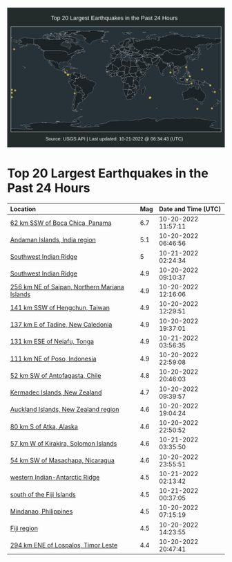 ![Map](./map.png)

# Top 20 Largest Earthquakes in the Past 24 Hours

| Location | Mag | Date and Time (UTC) |
|:---|:---|:---|
| [62 km SSW of Boca Chica, Panama](https://earthquake.usgs.gov/earthquakes/eventpage/us6000iv6c) | 6.7 | 10-20-2022 11:57:11 |
| [Andaman Islands, India region](https://earthquake.usgs.gov/earthquakes/eventpage/us6000iv38) | 5.1 | 10-20-2022 06:46:56 |
| [Southwest Indian Ridge](https://earthquake.usgs.gov/earthquakes/eventpage/us6000iver) | 5 | 10-21-2022 02:24:34 |
| [Southwest Indian Ridge](https://earthquake.usgs.gov/earthquakes/eventpage/us6000iv5v) | 4.9 | 10-20-2022 09:10:37 |
| [256 km NE of Saipan, Northern Mariana Islands](https://earthquake.usgs.gov/earthquakes/eventpage/us6000iv6l) | 4.9 | 10-20-2022 12:16:06 |
| [141 km SSW of Hengchun, Taiwan](https://earthquake.usgs.gov/earthquakes/eventpage/us6000iv6k) | 4.9 | 10-20-2022 12:29:51 |
| [137 km E of Tadine, New Caledonia](https://earthquake.usgs.gov/earthquakes/eventpage/us6000ivc0) | 4.9 | 10-20-2022 19:37:01 |
| [131 km ESE of Neiafu, Tonga](https://earthquake.usgs.gov/earthquakes/eventpage/us6000ivf4) | 4.9 | 10-21-2022 03:56:35 |
| [111 km NE of Poso, Indonesia](https://earthquake.usgs.gov/earthquakes/eventpage/us6000ivdu) | 4.9 | 10-20-2022 22:59:08 |
| [52 km SW of Antofagasta, Chile](https://earthquake.usgs.gov/earthquakes/eventpage/us6000ivck) | 4.8 | 10-20-2022 20:46:03 |
| [Kermadec Islands, New Zealand](https://earthquake.usgs.gov/earthquakes/eventpage/us6000iv5t) | 4.7 | 10-20-2022 09:39:57 |
| [Auckland Islands, New Zealand region](https://earthquake.usgs.gov/earthquakes/eventpage/us6000ivbq) | 4.6 | 10-20-2022 19:04:24 |
| [80 km S of Atka, Alaska](https://earthquake.usgs.gov/earthquakes/eventpage/us6000ivdr) | 4.6 | 10-20-2022 22:50:52 |
| [57 km W of Kirakira, Solomon Islands](https://earthquake.usgs.gov/earthquakes/eventpage/us6000ivf1) | 4.6 | 10-21-2022 03:35:50 |
| [54 km SW of Masachapa, Nicaragua](https://earthquake.usgs.gov/earthquakes/eventpage/us6000ive2) | 4.6 | 10-20-2022 23:55:51 |
| [western Indian-Antarctic Ridge](https://earthquake.usgs.gov/earthquakes/eventpage/us6000ivek) | 4.5 | 10-21-2022 02:13:42 |
| [south of the Fiji Islands](https://earthquake.usgs.gov/earthquakes/eventpage/us6000ive5) | 4.5 | 10-21-2022 00:37:05 |
| [Mindanao, Philippines](https://earthquake.usgs.gov/earthquakes/eventpage/us6000iv3r) | 4.5 | 10-20-2022 07:15:19 |
| [Fiji region](https://earthquake.usgs.gov/earthquakes/eventpage/us6000iv7j) | 4.5 | 10-20-2022 14:23:55 |
| [294 km ENE of Lospalos, Timor Leste](https://earthquake.usgs.gov/earthquakes/eventpage/us6000ivcn) | 4.4 | 10-20-2022 20:47:41 |
